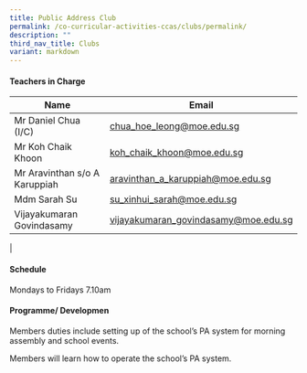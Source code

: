 ```yaml
---
title: Public Address Club
permalink: /co-curricular-activities-ccas/clubs/permalink/
description: ""
third_nav_title: Clubs
variant: markdown
---
```

#### **Teachers in Charge**

 | Name | Email |
 | -------- | -------- |
|Mr	Daniel Chua (I/C)	|[chua_hoe_leong@moe.edu.sg](mailto:chua_hoe_leong@moe.edu.sg)|
|Mr	Koh Chaik Khoon	|[koh_chaik_khoon@moe.edu.sg](mailto:koh_chaik_khoon@moe.edu.sg)|
|Mr	Aravinthan s/o A Karuppiah	|[aravinthan_a_karuppiah@moe.edu.sg](mailto:aravinthan_a_karuppiah@moe.edu.sg)|
|	Mdm Sarah Su 	|[su_xinhui_sarah@moe.edu.sg](mailto:su_xinhui_sarah@moe.edu.sg)|
|	Vijayakumaran Govindasamy	|[vijayakumaran_govindasamy@moe.edu.sg](mailto:vijayakumaran_govindasamy@moe.edu.sg)|		
|

#### **Schedule**

Mondays to Fridays 7.10am <br>

#### **Programme/ Developmen**


Members duties include setting up of the school’s PA system for morning assembly and school events. 

Members will learn how to operate the school’s PA system.